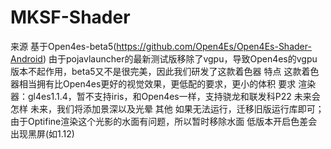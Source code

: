 # MKSF-Shader
来源 基于Open4es-beta5(https://github.com/Open4Es/Open4Es-Shader-Android)
由于pojavlauncher的最新测试版移除了vgpu，导致Open4es的vgpu版本不起作用，beta5又不是很完美，因此我们研发了这款着色器
特点 这款着色器相当拥有比Open4es更好的视觉效果，更低配的要求，更小的体积
要求 渲染器：gl4es1.1.4，暂不支持iris，和Open4es一样，支持骁龙和联发科P22
未来会怎样 未来，我们将添加景深以及光晕
其他 如果无法运行，迁移旧版运行库即可；由于Optifine渲染这个光影的水面有问题，所以暂时移除水面
低版本开启色差会出现黑屏(如1.12)
